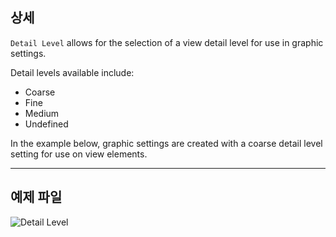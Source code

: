 ## 상세
`Detail Level` allows for the selection of a view detail level for use in graphic settings.

Detail levels available include:
- Coarse
- Fine
- Medium
- Undefined

In the example below, graphic settings are created with a coarse detail level setting for use on view elements.
___
## 예제 파일

![Detail Level](./DSRevitNodesUI.DetailLevel_img.jpg)
